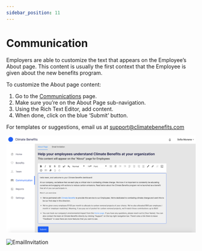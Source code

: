 ```yaml
---
sidebar_position: 11
---
```


# Communication 

Employers are able to customize the text that appears on the Employee’s About page. This content is usually the first context that the Employee is given about the new benefits program. 

To customize the About page content:   
1. Go to the [Communications](https://www.app.climatebenefits.com/employer/communication) page. 
2. Make sure you’re on the About Page sub-navigation. 
3. Using the Rich Text Editor, add content. 
4. When done, click on the blue ‘Submit’ button. 

For templates or suggestions, email us at [support@climatebenefits.com](mailto:support@climatebenefits.com)

![Communication](../../src/assets/Communication.png)    

![EmailInvitation](../../src/assets/EmailInvitation.gif)
